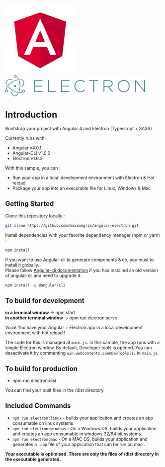 [![Angular Logo](./logo-angular.jpg)](https://angular.io/) [![Electron Logo](./logo-electron.jpg)](https://electron.atom.io/)

# Introduction

Bootstrap your project with Angular 4 and Electron (Typescript + SASS)

Currently runs with:

- Angular v4.0.1
- Angular-CLI v1.0.0
- Electron v1.6.2

With this sample, you can :

- Run your app in a local development environment with Electron & Hot reload
- Package your app into an executable file for Linux, Windows & Mac

## Getting Started

Clone this repository locally :

``` bash
git clone https://github.com/maximegris/angular-electron.git
```

Install dependencies with your favorite dependency manager (npm or yarn) :

``` bash
npm install
```

If you want to use Angular-cli to generate components & co, you must to install it globally.  
Please follow [Angular-cli documentation](https://github.com/angular/angular-cli) if you had installed an old version of angular-cli and need to upgrade it.

``` bash
npm install -g @angular/cli
```


## To build for development

**in a terminal window** -> npm start  
**in another terminal window** -> npm run electron:serve

Voila! You have your Angular + Electron app in a local development environment with hot reload !

The code for this is managed at `main.js`. In this sample, the app runs with a simple Electron window.
By default, Developer tools is opened. You can desactivate it by commenting `win.webContents.openDevTools();` in `main.js`.

## To build for production

- npm run electron:dist

You can find your built files in the /dist directory.

## Included Commands

- `npm run electron:linux` - builds your application and creates an app consumable on linux systems.
- `npm run electron:windows` - On a Windows OS, builds your application and creates an app consumable in windows 32/64 bit systems.
- `npm run electron:mac` - On a MAC OS, builds your application and generates a `.app` file of your application that can be run on mac .

**Your executable is optimised. There are only the files of /dist directory in the executable generated.**